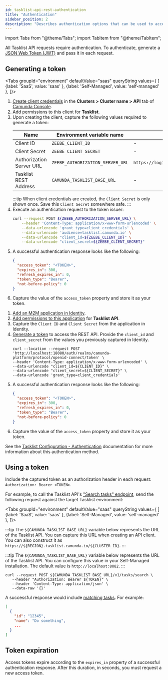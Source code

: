 ```yaml
---
id: tasklist-api-rest-authentication
title: "Authentication"
sidebar_position: 2
description: "Describes authentication options that can be used to access Tasklist REST API."
---
```


import Tabs from "@theme/Tabs";
import TabItem from "@theme/TabItem";

All Tasklist API requests require authentication. To authenticate, generate a [JSON Web Token (JWT)](https://jwt.io/introduction/) and pass it in each request.

## Generating a token

<Tabs groupId="environment" defaultValue="saas" queryString values={
[
{label: 'SaaS', value: 'saas' },
{label: 'Self-Managed', value: 'self-managed' },
]}>
<TabItem value='saas'>

1. [Create client credentials](/guides/setup-client-connection-credentials.md) in the **Clusters > Cluster name > API** tab of [Camunda Console](https://console.camunda.io/).
2. Add permissions to this client for **Tasklist**.
3. Upon creating the client, capture the following values required to generate a token:
   <!-- this comment convinces the markdown processor to still treat the table as a table, but without adding surrounding paragraphs. 🤷 -->
   | Name                     | Environment variable name        | Default value                                |
   | ------------------------ | -------------------------------- | -------------------------------------------- |
   | Client ID                | `ZEEBE_CLIENT_ID`                | -                                            |
   | Client Secret            | `ZEEBE_CLIENT_SECRET`            | -                                            |
   | Authorization Server URL | `ZEEBE_AUTHORIZATION_SERVER_URL` | `https://login.cloud.camunda.io/oauth/token` |
   | Tasklist REST Address    | `CAMUNDA_TASKLIST_BASE_URL`      | -                                            |
   <!-- this comment convinces the markdown processor to still treat the table as a table, but without adding surrounding paragraphs. 🤷 -->
   :::tip
   When client credentials are created, the `Client Secret` is only shown once. Save this `Client Secret` somewhere safe.
   :::
4. Execute an authentication request to the token issuer:
   ```bash
   curl --request POST ${ZEEBE_AUTHORIZATION_SERVER_URL} \
       --header 'Content-Type: application/x-www-form-urlencoded' \
       --data-urlencode 'grant_type=client_credentials' \
       --data-urlencode 'audience=tasklist.camunda.io' \
       --data-urlencode "client_id=${ZEEBE_CLIENT_ID}" \
       --data-urlencode "client_secret=${ZEEBE_CLIENT_SECRET}"
   ```
5. A successful authentication response looks like the following:
   ```json
   {
     "access_token": "<TOKEN>",
     "expires_in": 300,
     "refresh_expires_in": 0,
     "token_type": "Bearer",
     "not-before-policy": 0
   }
   ```
6. Capture the value of the `access_token` property and store it as your token.

</TabItem>

<TabItem value='self-managed'>

1. [Add an M2M application in Identity](/self-managed/identity/user-guide/additional-features/incorporate-applications.md).
2. [Add permissions to this application](/self-managed/identity/user-guide/additional-features/incorporate-applications.md) for **Tasklist API**.
3. Capture the `Client ID` and `Client Secret` from the application in Identity.
4. [Generate a token](/self-managed/identity/user-guide/authorizations/generating-m2m-tokens.md) to access the REST API. Provide the `client_id` and `client_secret` from the values you previously captured in Identity.
   ```shell
   curl --location --request POST 'http://localhost:18080/auth/realms/camunda-platform/protocol/openid-connect/token' \
   --header 'Content-Type: application/x-www-form-urlencoded' \
   --data-urlencode "client_id=${CLIENT_ID}" \
   --data-urlencode "client_secret=${CLIENT_SECRET}" \
   --data-urlencode 'grant_type=client_credentials'
   ```
5. A successful authentication response looks like the following:
   ```json
   {
     "access_token": "<TOKEN>",
     "expires_in": 300,
     "refresh_expires_in": 0,
     "token_type": "Bearer",
     "not-before-policy": 0
   }
   ```
6. Capture the value of the `access_token` property and store it as your token.

See the [Tasklist Configuration - Authentication](/self-managed/tasklist-deployment/tasklist-authentication.md#identity) documentation for more information about this authentication method.

</TabItem>

</Tabs>

## Using a token

Include the captured token as an authorization header in each request: `Authorization: Bearer <TOKEN>`.

For example, to call the Tasklist API's ["Search tasks" endpoint](./specifications/search-tasks.api.mdx), send the following request against the target Tasklist environment:

<Tabs groupId="environment" defaultValue="saas" queryString values={
[
{label: 'SaaS', value: 'saas' },
{label: 'Self-Managed', value: 'self-managed' },
]}>

<TabItem value='saas'>

:::tip
The `${CAMUNDA_TASKLIST_BASE_URL}` variable below represents the URL of the Tasklist API. You can capture this URL when creating an API client. You can also construct it as `https://${REGION}.tasklist.camunda.io/${CLUSTER_ID}`.
:::

</TabItem>

<TabItem value='self-managed'>

:::tip
The `${CAMUNDA_TASKLIST_BASE_URL}` variable below represents the URL of the Tasklist API. You can configure this value in your Self-Managed installation. The default value is `http://localhost:8082`.
:::

</TabItem>

</Tabs>

```shell
curl --request POST ${CAMUNDA_TASKLIST_BASE_URL}/v1/tasks/search \
   --header "Authorization: Bearer ${TOKEN}" \
   --header 'Content-Type: application/json' \
   --data-raw '{}'
```

A successful response would include [matching tasks](./specifications/search-tasks.api.mdx). For example:

```json
[
  {
    "id": "12345",
    "name": "Do something",
    ...
  }
]
```

## Token expiration

Access tokens expire according to the `expires_in` property of a successful authentication response. After this duration, in seconds, you must request a new access token.
